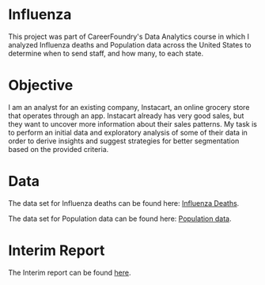 # Influenza
This project was part of CareerFoundry's Data Analytics course in which I analyzed Influenza deaths and Population data across the United States to determine when to send staff, and how many, to each state.
# Objective 
I am an analyst for an existing company, Instacart, an online grocery store that operates through an app. Instacart already has very good sales, but they want to uncover more information about their sales patterns. My task is to perform an initial data and exploratory analysis of some of their data in order to derive insights and suggest strategies for better segmentation based on the provided criteria.
# Data
The data set for Influenza deaths can be found here: [Influenza Deaths](https://docs.google.com/spreadsheets/d/1jShZ7QDUpV-5h_md6ZKrY87d-FZEuwW_/edit?usp=share_link&ouid=102152495986573621475&rtpof=true&sd=true). 

The data set for Population data can be found here: [Population data](https://drive.google.com/file/d/1be_7Tu9ngLrHMVYvbfMW0VN2-Id4tZOu/view?usp=share_link).
# Interim Report 
The Interim report can be found [here](https://drive.google.com/file/d/1MthN_SpF9OMaCF8LtxRFMxjs_7Lniure/view?usp=share_link).

